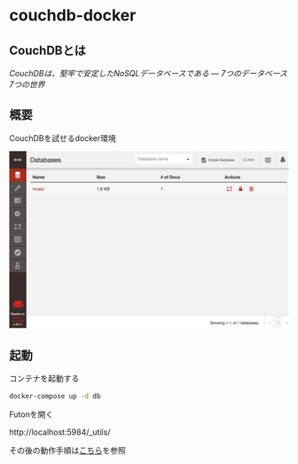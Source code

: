 # couchdb-docker

## CouchDBとは

_CouchDBは、堅牢で安定したNoSQLデータベースである ― 7つのデータベース 7つの世界_

##  概要

CouchDBを試せるdocker環境

![couchdb1](src/imgs/couchdb1.png)

## 起動

コンテナを起動する

```bash
docker-compose up -d db
```

Futonを開く

http://localhost:5984/_utils/

その後の動作手順は[こちら](src/doc/README.md)を参照
